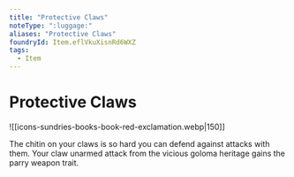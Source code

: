```yaml
---
title: "Protective Claws"
noteType: ":luggage:"
aliases: "Protective Claws"
foundryId: Item.eflVkuXisnRd6WXZ
tags:
  - Item
---
```


# Protective Claws
![[icons-sundries-books-book-red-exclamation.webp|150]]

The chitin on your claws is so hard you can defend against attacks with them. Your claw unarmed attack from the vicious goloma heritage gains the parry weapon trait.

